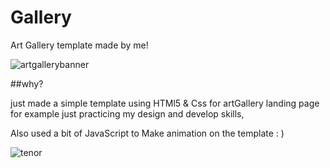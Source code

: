# Gallery

Art Gallery template made by me!


![artgallerybanner](https://user-images.githubusercontent.com/26817538/123510676-1cf4e680-d67d-11eb-90a5-66df48ff845d.jpg)



##why?

just made a simple template using HTMl5 & Css for artGallery landing page for example just practicing my design and develop skills,

Also used a bit of JavaScript to Make animation on the template : ) 


![tenor](https://user-images.githubusercontent.com/26817538/123510884-495d3280-d67e-11eb-8ef7-243932df2dbd.gif)






